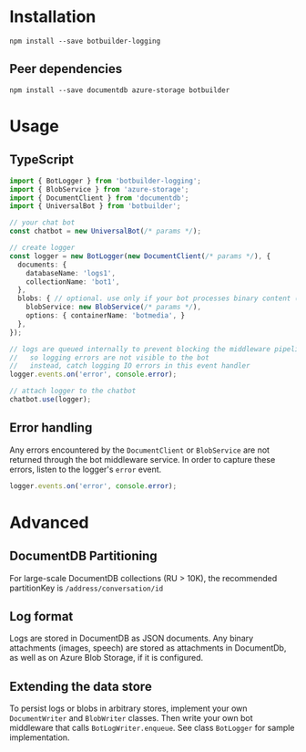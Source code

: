 # Installation
```
npm install --save botbuilder-logging
```

## Peer dependencies
```
npm install --save documentdb azure-storage botbuilder
```

# Usage

## TypeScript
```TypeScript
import { BotLogger } from 'botbuilder-logging';
import { BlobService } from 'azure-storage';
import { DocumentClient } from 'documentdb';
import { UniversalBot } from 'botbuilder';

// your chat bot
const chatbot = new UniversalBot(/* params */);

// create logger
const logger = new BotLogger(new DocumentClient(/* params */), {
  documents: {
    databaseName: 'logs1', 
    collectionName: 'bot1',
  },
  blobs: { // optional. use only if your bot processes binary content (images, speech)
    blobService: new BlobService(/* params */),
    options: { containerName: 'botmedia', }
  },
});

// logs are queued internally to prevent blocking the middleware pipeline
//   so logging errors are not visible to the bot
//   instead, catch logging IO errors in this event handler
logger.events.on('error', console.error);

// attach logger to the chatbot
chatbot.use(logger);
```

## Error handling
Any errors encountered by the `DocumentClient` or `BlobService` are not returned through the bot middleware service. In order to capture these errors, listen to the logger's `error` event.
```JavaScript
logger.events.on('error', console.error);
```

# Advanced
## DocumentDB Partitioning
For large-scale DocumentDB collections (RU > 10K), the recommended partitionKey is `/address/conversation/id`

## Log format
Logs are stored in DocumentDB as JSON documents. Any binary attachments (images, speech) are stored as attachments in DocumentDb, as well as on Azure Blob Storage, if it is configured.

## Extending the data store
To persist logs or blobs in arbitrary stores, implement your own `DocumentWriter` and `BlobWriter` classes. Then write your own bot middleware that calls `BotLogWriter.enqueue`. See class `BotLogger` for sample implementation.
